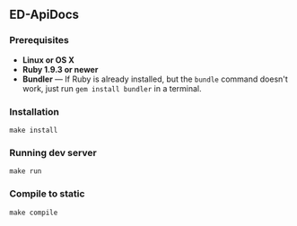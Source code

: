 
ED-ApiDocs
------------


### Prerequisites

 - **Linux or OS X**
 - **Ruby 1.9.3 or newer**
 - **Bundler** — If Ruby is already installed, but the `bundle` command doesn't work, just run `gem install bundler` in a terminal.

### Installation

```shell
make install
```

### Running dev server

```shell
make run
```

### Compile to static

```shell
make compile
```
